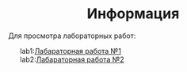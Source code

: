 <div><h1 align="center">Информация</h1></div>
<div>Для просмотра лабораторных работ: </div>
<ul><div>lab1:<a href="https://github.com/lukiorDE/Sp/tree/Лабораторная-работа-№1">Лабараторная работа №1</a></div>
<div>lab2:<a href="https://github.com/lukiorDE/Sp/tree/Лабораторная-работа-№1">Лабараторная работа №2</a></div>
</ul>
